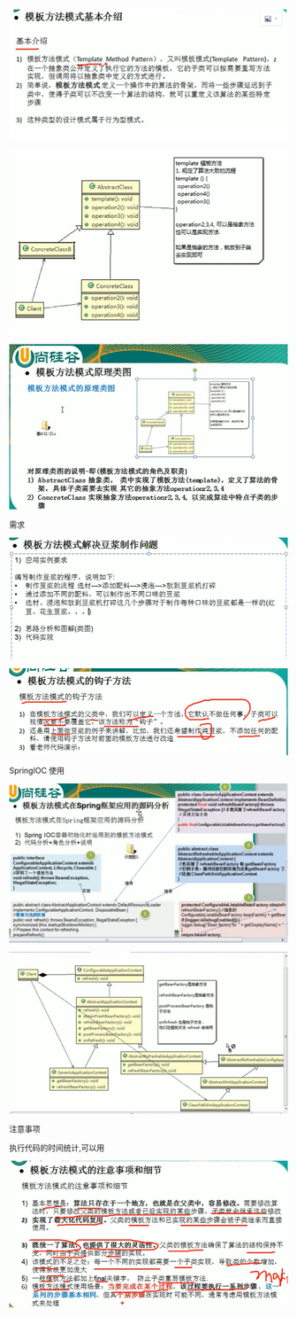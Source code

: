 
![](.模板模式_images/dd314c1b.png)

![](.模板模式_images/17cabdbc.png)

![](.模板模式_images/4dd81421.png)

需求

![](.模板模式_images/07b3ca2a.png)

![](.模板模式_images/1ab9a26c.png)

SpringIOC 使用

![](.模板模式_images/1f221b7c.png)

![](.模板模式_images/e9bb78db.png)

注意事项

执行代码的时间统计,可以用

![](.模板模式_images/e1ba30a5.png)